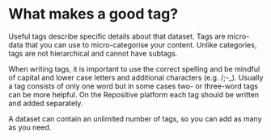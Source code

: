 # What makes a good tag?

Useful tags describe specific details about that dataset. Tags are micro-data that you can use to micro-categorise your content. Unlike categories, tags are not hierarchical and cannot have subtags.   

When writing tags, it is important to use the correct spelling and be mindful of capital and lower case letters and additional characters (e.g. /;-\_). Usually a tag consists of only one word but in some cases two- or three-word tags can be more helpful.  On the Repositive platform each tag should be written and added separately.

A dataset can contain an unlimited number of tags, so you can add as many as you need.
